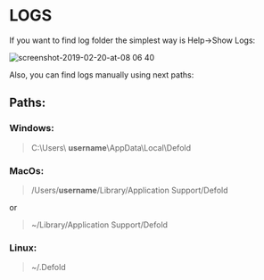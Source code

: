 # LOGS

If you want to find log folder the simplest way is Help->Show Logs:

![screenshot-2019-02-20-at-08 06 40](https://user-images.githubusercontent.com/2209596/53073064-4c144f80-34e7-11e9-97be-8ec1be2f7c7b.jpg)

Also, you can find logs manually using next paths:

## Paths:

### Windows:
>C:\Users\ **username**\AppData\Local\Defold

### MacOs:
>/Users/**username**/Library/Application Support/Defold

or

>~/Library/Application Support/Defold

### Linux:
>~/.Defold
